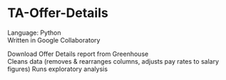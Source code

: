 # TA-Offer-Details  
  
Language: Python  
Written in Google Collaboratory  
  
Download Offer Details report from Greenhouse  
Cleans data (removes & rearranges columns, adjusts pay rates to salary figures)
Runs exploratory analysis
